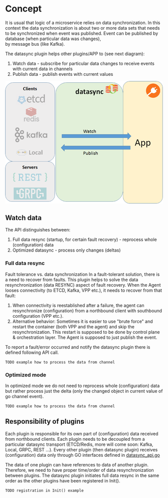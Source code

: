 # Concept
It is usual that logic of a microservice relies on data synchronization. In this context 
the data synchronization is about two or more data sets that needs to be synchronized when 
event was published. Event can be published by database (when particular data was changes),   
by message bus (like Kafka).

The datasync plugin helps other plugins/APP to (see next diagram):
 1. Watch data - subscribe for particular data changes to receive events 
                 with current data in channels
 2. Publish data - publish events with current values
 
![datasync](../docs/imgs/datasync.png)
 
## Watch data
The API distinguishes between:
1. Full data resync (startup, for certain fault recovery) - reprocess whole (configuration) data 
2. Optimized datasync - process only changes (deltas)

### Full data resync
Fault tolerance vs. data synchronization
In a fault-tolerant solution, there is a need to recover from faults. This plugin helps to solve the
data resynchronization (data RESYNC) aspect of fault recovery.
When the Agent looses connectivity (to ETCD, Kafka, VPP etc.), it needs to recover from that fault:
1. When connectivity is reestablished after a failure, the agent can resynchronize (configuration) from a northbound 
   client with southbound configuration (VPP etc.).
2. Alternative behavior: Sometimes it is easier to use "brute force" and restart the container (both VPP and the agent) 
   and skip the resynchronization. This restart is supposed to be done by control plane & orchestration
   layer. The Agent is supposed to just publish the event.

To report a fault/error occurred and notify the datasync plugin there is defined following API call.
```
TODO example how to process the data from channel
```

### Optimized mode
In optimized mode we do not need to reprocess whole (configuration) data but rather process just the delta
(only the changed object in current value of go channel event).
```
TODO example how to process the data from channel
```
 
## Responsibility of plugins
Each plugin is responsible for its own part of (configuration) data received from northbound clients. Each plugin needs 
to be decoupled from a particular datasync transport (ETCD/Redis, more will come soon: Kafka, Local, GRPC, REST ...).
Every other plugin (then datasync plugin) receives (configuration) data only through GO interfaces defined 
in [datasync_api.go](datasync_api.go)

The data of one plugin can have references to data of another plugin. Therefore, we need 
to have proper time/order of data resynchronization between plugins. The datasync plugin
initiates full data resync in the same order as the other plugins have been registered in Init().

```
TODO registration in Init() example
```